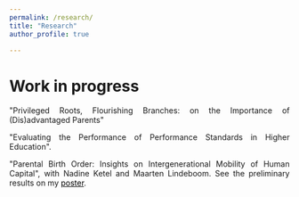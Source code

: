```yaml
---
permalink: /research/
title: "Research"
author_profile: true

---
```


<p align="justify">  

</p>


# Work in progress

<p align="justify"> 
"Privileged Roots, Flourishing Branches: on the Importance of (Dis)advantaged Parents"

<p align="justify"> 
"Evaluating the Performance of Performance Standards in Higher Education". 

<p align="justify"> 
"Parental Birth Order: Insights on Intergenerational Mobility of Human Capital", with Nadine Ketel and Maarten Lindeboom. See the preliminary results on my 
<a href="https://sanderdevries.github.io/birthOrderPoster.pdf" style="color: black;">poster</a>.

